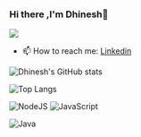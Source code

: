 ### Hi there ,I'm Dhinesh👋
![](https://komarev.com/ghpvc/?username=mdhinesh)

- 📫 How to reach me: [Linkedin](https://www.linkedin.com/in/dhineshm615/)

![Dhinesh's GitHub stats](https://github-readme-stats.vercel.app/api?username=mdhinesh&show_icons=true&theme=radical)

![Top Langs](https://github-readme-stats.vercel.app/api/top-langs/?username=mdhinesh&layout=compact&theme=radical)

![NodeJS](https://img.shields.io/badge/node.js-6DA55F?style=for-the-badge&logo=node.js&logoColor=white)
![JavaScript](https://img.shields.io/badge/javascript-%23323330.svg?style=for-the-badge&logo=javascript&logoColor=%23F7DF1E)

![Java](https://img.shields.io/badge/java-%23ED8B00.svg?style=for-the-badge&logo=java&logoColor=white)
